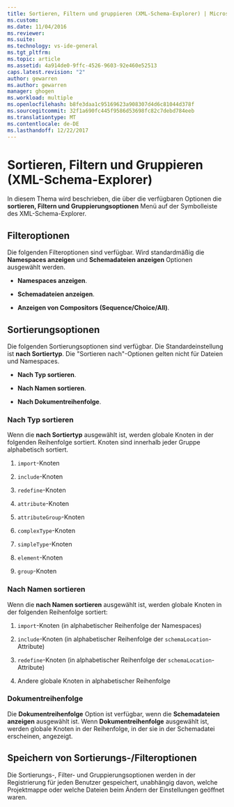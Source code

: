 ```yaml
---
title: Sortieren, Filtern und gruppieren (XML-Schema-Explorer) | Microsoft Docs
ms.custom: 
ms.date: 11/04/2016
ms.reviewer: 
ms.suite: 
ms.technology: vs-ide-general
ms.tgt_pltfrm: 
ms.topic: article
ms.assetid: 4a914de0-9ffc-4526-9603-92e460e52513
caps.latest.revision: "2"
author: gewarren
ms.author: gewarren
manager: ghogen
ms.workload: multiple
ms.openlocfilehash: b8fe3daa1c95169623a908307d4d6c81044d378f
ms.sourcegitcommit: 32f1a690fc445f9586d53698fc82c7debd784eeb
ms.translationtype: MT
ms.contentlocale: de-DE
ms.lasthandoff: 12/22/2017
---
```

# <a name="sorting-filtering-and-grouping-xml-schema-explorer"></a>Sortieren, Filtern und Gruppieren (XML-Schema-Explorer)
In diesem Thema wird beschrieben, die über die verfügbaren Optionen die **sortieren, Filtern und Gruppierungsoptionen** Menü auf der Symbolleiste des XML-Schema-Explorer.  
  
## <a name="filter-options"></a>Filteroptionen  
 Die folgenden Filteroptionen sind verfügbar. Wird standardmäßig die **Namespaces anzeigen** und **Schemadateien anzeigen** Optionen ausgewählt werden.  
  
-   **Namespaces anzeigen**.  
  
-   **Schemadateien anzeigen**.  
  
-   **Anzeigen von Compositors (Sequence/Choice/All)**.  
  
## <a name="sorting-options"></a>Sortierungsoptionen  
 Die folgenden Sortierungsoptionen sind verfügbar. Die Standardeinstellung ist **nach Sortiertyp**. Die "Sortieren nach"-Optionen gelten nicht für Dateien und Namespaces.  
  
-   **Nach Typ sortieren**.  
  
-   **Nach Namen sortieren**.  
  
-   **Nach Dokumentreihenfolge**.  
  
### <a name="sort-by-type"></a>Nach Typ sortieren  
 Wenn die **nach Sortiertyp** ausgewählt ist, werden globale Knoten in der folgenden Reihenfolge sortiert. Knoten sind innerhalb jeder Gruppe alphabetisch sortiert.  
  
1.  `import`-Knoten  
  
2.  `include`-Knoten  
  
3.  `redefine`-Knoten  
  
4.  `attribute`-Knoten  
  
5.  `attributeGroup`-Knoten  
  
6.  `complexType`-Knoten  
  
7.  `simpleType`-Knoten  
  
8.  `element`-Knoten  
  
9. `group`-Knoten  
  
### <a name="sort-by-name"></a>Nach Namen sortieren  
 Wenn die **nach Namen sortieren** ausgewählt ist, werden globale Knoten in der folgenden Reihenfolge sortiert:  
  
1.  `import`-Knoten (in alphabetischer Reihenfolge der Namespaces)  
  
2.  `include`-Knoten (in alphabetischer Reihenfolge der `schemaLocation`-Attribute)  
  
3.  `redefine`-Knoten (in alphabetischer Reihenfolge der `schemaLocation`-Attribute)  
  
4.  Andere globale Knoten in alphabetischer Reihenfolge  
  
### <a name="document-order"></a>Dokumentreihenfolge  
 Die **Dokumentreihenfolge** Option ist verfügbar, wenn die **Schemadateien anzeigen** ausgewählt ist. Wenn **Dokumentreihenfolge** ausgewählt ist, werden globale Knoten in der Reihenfolge, in der sie in der Schemadatei erscheinen, angezeigt.  
  
## <a name="persisting-sortfilter-options"></a>Speichern von Sortierungs-/Filteroptionen  
 Die Sortierungs-, Filter- und Gruppierungsoptionen werden in der Registrierung für jeden Benutzer gespeichert, unabhängig davon, welche Projektmappe oder welche Dateien beim Ändern der Einstellungen geöffnet waren.